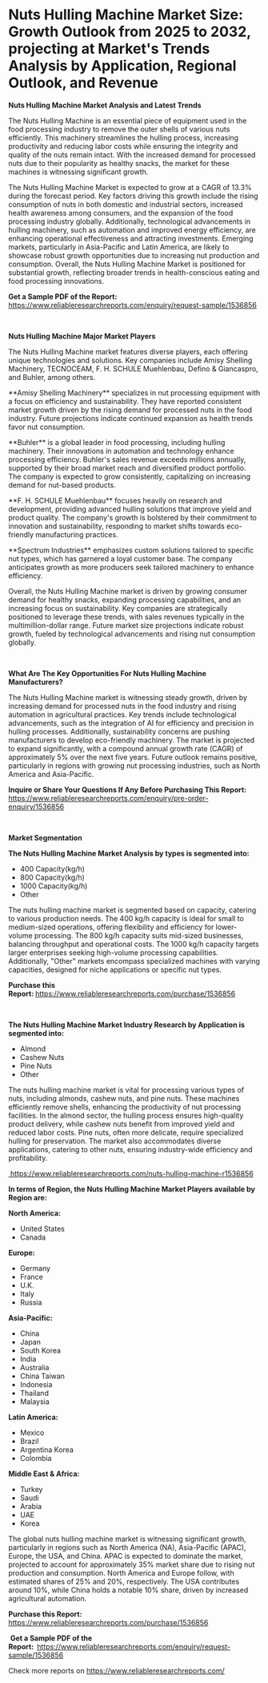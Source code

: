 <p><h1>Nuts Hulling Machine Market Size: Growth Outlook from 2025 to 2032, projecting at Market's Trends Analysis by Application, Regional Outlook, and Revenue</h1></p><p><strong>Nuts Hulling Machine Market Analysis and Latest Trends</strong></p>
<p><p>The Nuts Hulling Machine is an essential piece of equipment used in the food processing industry to remove the outer shells of various nuts efficiently. This machinery streamlines the hulling process, increasing productivity and reducing labor costs while ensuring the integrity and quality of the nuts remain intact. With the increased demand for processed nuts due to their popularity as healthy snacks, the market for these machines is witnessing significant growth.</p><p>The Nuts Hulling Machine Market is expected to grow at a CAGR of 13.3% during the forecast period. Key factors driving this growth include the rising consumption of nuts in both domestic and industrial sectors, increased health awareness among consumers, and the expansion of the food processing industry globally. Additionally, technological advancements in hulling machinery, such as automation and improved energy efficiency, are enhancing operational effectiveness and attracting investments. Emerging markets, particularly in Asia-Pacific and Latin America, are likely to showcase robust growth opportunities due to increasing nut production and consumption. Overall, the Nuts Hulling Machine Market is positioned for substantial growth, reflecting broader trends in health-conscious eating and food processing innovations.</p></p>
<p><strong>Get a Sample PDF of the Report:&nbsp;</strong> <a href="https://www.reliableresearchreports.com/enquiry/request-sample/1536856?utm_campaign=3077&utm_medium=2&utm_source=Github&utm_content=ia&utm_term=11042025&utm_id=nuts-hulling-machine">https://www.reliableresearchreports.com/enquiry/request-sample/1536856</a></p>
<p>&nbsp;</p>
<p><strong>Nuts Hulling Machine Major Market Players</strong></p>
<p><p>The Nuts Hulling Machine market features diverse players, each offering unique technologies and solutions. Key companies include Amisy Shelling Machinery, TECNOCEAM, F. H. SCHULE Muehlenbau, Defino & Giancaspro, and Buhler, among others.</p><p>**Amisy Shelling Machinery** specializes in nut processing equipment with a focus on efficiency and sustainability. They have reported consistent market growth driven by the rising demand for processed nuts in the food industry. Future projections indicate continued expansion as health trends favor nut consumption.</p><p>**Buhler** is a global leader in food processing, including hulling machinery. Their innovations in automation and technology enhance processing efficiency. Buhler's sales revenue exceeds millions annually, supported by their broad market reach and diversified product portfolio. The company is expected to grow consistently, capitalizing on increasing demand for nut-based products.</p><p>**F. H. SCHULE Muehlenbau** focuses heavily on research and development, providing advanced hulling solutions that improve yield and product quality. The company's growth is bolstered by their commitment to innovation and sustainability, responding to market shifts towards eco-friendly manufacturing practices.</p><p>**Spectrum Industries** emphasizes custom solutions tailored to specific nut types, which has garnered a loyal customer base. The company anticipates growth as more producers seek tailored machinery to enhance efficiency.</p><p>Overall, the Nuts Hulling Machine market is driven by growing consumer demand for healthy snacks, expanding processing capabilities, and an increasing focus on sustainability. Key companies are strategically positioned to leverage these trends, with sales revenues typically in the multimillion-dollar range. Future market size projections indicate robust growth, fueled by technological advancements and rising nut consumption globally.</p></p>
<p>&nbsp;</p>
<p><strong>What Are The Key Opportunities For Nuts Hulling Machine Manufacturers?</strong></p>
<p><p>The Nuts Hulling Machine market is witnessing steady growth, driven by increasing demand for processed nuts in the food industry and rising automation in agricultural practices. Key trends include technological advancements, such as the integration of AI for efficiency and precision in hulling processes. Additionally, sustainability concerns are pushing manufacturers to develop eco-friendly machinery. The market is projected to expand significantly, with a compound annual growth rate (CAGR) of approximately 5% over the next five years. Future outlook remains positive, particularly in regions with growing nut processing industries, such as North America and Asia-Pacific.</p></p>
<p><strong>Inquire or Share Your Questions If Any Before Purchasing This Report:</strong> <a href="https://www.reliableresearchreports.com/enquiry/pre-order-enquiry/1536856?utm_campaign=3077&utm_medium=2&utm_source=Github&utm_content=ia&utm_term=11042025&utm_id=nuts-hulling-machine">https://www.reliableresearchreports.com/enquiry/pre-order-enquiry/1536856</a></p>
<p>&nbsp;</p>
<p><strong>Market Segmentation</strong></p>
<p><strong>The Nuts Hulling Machine Market Analysis by types is segmented into:</strong></p>
<p><ul><li>400 Capacity(kg/h)</li><li>800 Capacity(kg/h)</li><li>1000 Capacity(kg/h)</li><li>Other</li></ul></p>
<p><p>The nuts hulling machine market is segmented based on capacity, catering to various production needs. The 400 kg/h capacity is ideal for small to medium-sized operations, offering flexibility and efficiency for lower-volume processing. The 800 kg/h capacity suits mid-sized businesses, balancing throughput and operational costs. The 1000 kg/h capacity targets larger enterprises seeking high-volume processing capabilities. Additionally, "Other" markets encompass specialized machines with varying capacities, designed for niche applications or specific nut types.</p></p>
<p><strong>Purchase this Report:&nbsp;</strong><a href="https://www.reliableresearchreports.com/purchase/1536856?utm_campaign=3077&utm_medium=2&utm_source=Github&utm_content=ia&utm_term=11042025&utm_id=nuts-hulling-machine">https://www.reliableresearchreports.com/purchase/1536856</a></p>
<p>&nbsp;</p>
<p><strong>The Nuts Hulling Machine Market Industry Research by Application is segmented into:</strong></p>
<p><ul><li>Almond</li><li>Cashew Nuts</li><li>Pine Nuts</li><li>Other</li></ul></p>
<p><p>The nuts hulling machine market is vital for processing various types of nuts, including almonds, cashew nuts, and pine nuts. These machines efficiently remove shells, enhancing the productivity of nut processing facilities. In the almond sector, the hulling process ensures high-quality product delivery, while cashew nuts benefit from improved yield and reduced labor costs. Pine nuts, often more delicate, require specialized hulling for preservation. The market also accommodates diverse applications, catering to other nuts, ensuring industry-wide efficiency and profitability.</p></p>
<p><a href="https://www.reliableresearchreports.com/nuts-hulling-machine-r1536856?utm_campaign=3077&utm_medium=2&utm_source=Github&utm_content=ia&utm_term=11042025&utm_id=nuts-hulling-machine">&nbsp;https://www.reliableresearchreports.com/nuts-hulling-machine-r1536856</a></p>
<p><strong>In terms of Region, the Nuts Hulling Machine Market Players available by Region are:</strong></p>
<p>
    <p> <strong> North America: </strong>
        <ul>
            <li>United States</li>
            <li>Canada</li>
        </ul>
        </p> 
    <p> <strong> Europe: </strong>
        <ul>
            <li>Germany</li>
            <li>France</li>
            <li>U.K.</li>
            <li>Italy</li>
            <li>Russia</li>
        </ul>
        </p> 
    <p> <strong> Asia-Pacific: </strong>
        <ul>
            <li>China</li>
            <li>Japan</li>
            <li>South Korea</li>
            <li>India</li>
            <li>Australia</li>
            <li>China Taiwan</li>
            <li>Indonesia</li>
            <li>Thailand</li>
            <li>Malaysia</li>
        </ul>
        </p> 
    <p> <strong> Latin America: </strong>
        <ul>
            <li>Mexico</li>
            <li>Brazil</li>
            <li>Argentina Korea</li>
            <li>Colombia</li>
        </ul>
        </p> 
    <p> <strong> Middle East & Africa: </strong>
        <ul>
            <li>Turkey</li>
            <li>Saudi</li>
            <li>Arabia</li>
            <li>UAE</li>
            <li>Korea</li>
        </ul>
    </p>
    </p>
<p><p>The global nuts hulling machine market is witnessing significant growth, particularly in regions such as North America (NA), Asia-Pacific (APAC), Europe, the USA, and China. APAC is expected to dominate the market, projected to account for approximately 35% market share due to rising nut production and consumption. North America and Europe follow, with estimated shares of 25% and 20%, respectively. The USA contributes around 10%, while China holds a notable 10% share, driven by increased agricultural automation.</p></p>
<p><strong>Purchase this Report: </strong><a href="https://www.reliableresearchreports.com/purchase/1536856?utm_campaign=3077&utm_medium=2&utm_source=Github&utm_content=ia&utm_term=11042025&utm_id=nuts-hulling-machine">https://www.reliableresearchreports.com/purchase/1536856</a></p>
<p>&nbsp;<strong>Get a Sample PDF of the Report:&nbsp;&nbsp;</strong><a href="https://www.reliableresearchreports.com/enquiry/request-sample/1536856?utm_campaign=3077&utm_medium=2&utm_source=Github&utm_content=ia&utm_term=11042025&utm_id=nuts-hulling-machine">https://www.reliableresearchreports.com/enquiry/request-sample/1536856</a></p>
<p><strong></strong></p>
<p>Check more reports on <a href="https://www.reliableresearchreports.com/?utm_campaign=3077&utm_medium=2&utm_source=Github&utm_content=ia&utm_term=11042025&utm_id=nuts-hulling-machine">https://www.reliableresearchreports.com/</a></p>